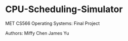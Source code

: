 # CPU-Scheduling-Simulator
MET CS566 Operating Systems: Final Project

Authors:
Miffy Chen
James Yu
